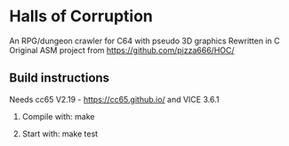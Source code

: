 # Halls of Corruption

An RPG/dungeon crawler for C64 with pseudo 3D graphics 
Rewritten in C
Original ASM project from https://github.com/pizza666/HOC/

## Build instructions

Needs cc65 V2.19 - https://cc65.github.io/ and VICE 3.6.1

1. Compile with:
make

3. Start with:
make test
